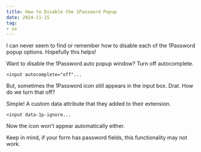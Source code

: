 ```yaml
---
title: How to Disable the 1Password Popup
date: 2024-11-15
tag:
- ux
---
```

I can never seem to find or remember how to disable each of the 1Password popup options. Hopefully this helps!

<!--more-->

Want to disable the 1Password auto popup window?  Turn off autocomplete.

`<input autocomplete="off"...`

But, sometimes the 1Password icon still appears in the input box. Drat. How do we turn that off?

Simple! A custom data attribute that they added to their extension.

`<input data-1p-ignore...`

Now the icon won't appear automatically either.

Keep in mind, if your form has password fields, this functionality may not work.